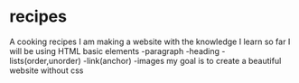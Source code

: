 # recipes
A cooking recipes
I am making a website with the knowledge I learn so far
I will be using HTML basic elements
    -paragraph
    -heading
    -lists(order,unorder)
    -link(anchor)
    -images
my goal is to create a beautiful website without css
